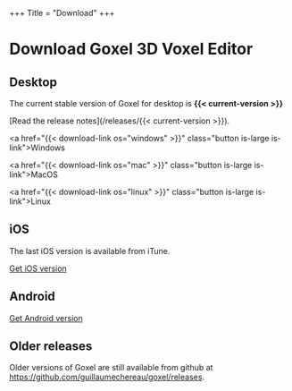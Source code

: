 +++
Title = "Download"
+++

# Download Goxel 3D Voxel Editor

## Desktop

The current stable version of Goxel for desktop is
**{{< current-version >}}**

[Read the release notes](/releases/{{< current-version >}}).

<a href="{{< download-link os="windows" >}}"
   class="button is-large is-link">Windows</a>

<a href="{{< download-link os="mac" >}}"
   class="button is-large is-link">MacOS</a>

<a href="{{< download-link os="linux" >}}"
   class="button is-large is-link">Linux</a>
## iOS

The last iOS version is available from iTune.

<a href="https://itunes.apple.com/us/app/goxel-3d-voxel-editor/id1259097826"
   class="button is-large is-link">Get iOS version</a>

## Android

<a href="https://play.google.com/store/apps/details?id=com.noctuasoftware.goxel"
   class="button is-large is-link">Get Android version</a>

## Older releases

Older versions of Goxel are still available from github at
https://github.com/guillaumechereau/goxel/releases.
